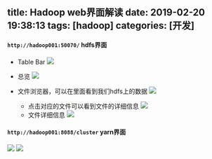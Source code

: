 title: Hadoop web界面解读
date: 2019-02-20 19:38:13
tags: [hadoop]
categories: [开发]
---
#### `http://hadoop001:50070/` hdfs界面
- Table Bar
![](https://upload-images.jianshu.io/upload_images/2572206-91cd5353aa688ae5.png?imageMogr2/auto-orient/strip%7CimageView2/2/w/1240)

<!--more-->

- 总览
![](https://upload-images.jianshu.io/upload_images/2572206-e0295a574ab9d0f0.png?imageMogr2/auto-orient/strip%7CimageView2/2/w/1240)

- 文件浏览器，可以在里面看到我们hdfs上的数据
![](https://upload-images.jianshu.io/upload_images/2572206-b6c0ba8ae19b243c.png?imageMogr2/auto-orient/strip%7CimageView2/2/w/1240)
  - 点击对应的文件可以看到文件的详细信息
![](https://upload-images.jianshu.io/upload_images/2572206-3b3ecfbbc405faa2.png?imageMogr2/auto-orient/strip%7CimageView2/2/w/1240)
  - 文件详细信息
![](https://upload-images.jianshu.io/upload_images/2572206-d4623e13b664c133.png?imageMogr2/auto-orient/strip%7CimageView2/2/w/1240)

#### `http://hadoop001:8088/cluster` yarn界面
![](https://upload-images.jianshu.io/upload_images/2572206-f0a4e2bb7d481461.png?imageMogr2/auto-orient/strip%7CimageView2/2/w/1240)
![](https://upload-images.jianshu.io/upload_images/2572206-9f34b5339b0865e2.png?imageMogr2/auto-orient/strip%7CimageView2/2/w/1240)
